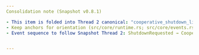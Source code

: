 ```yaml
---
Consolidation note (Snapshot v0.8.1)

- This item is folded into Thread 2 canonical: "cooperative_shutdown_lifecycle.md".
- Keep anchors for orientation (src/core/runtime.rs; src/core/events.rs; src/core/options.rs; src/app/down.rs), but defer event naming and acceptance to the canonical TODO.
- Event sequence to follow Snapshot Thread 2: ShutdownRequested → CooperativeAttempted(method: ACPI|QMP|Agent) → CooperativeSucceeded | CooperativeTimedOut → Escalation(SIGTERM)? → Escalation(SIGKILL)? → ShutdownComplete(outcome: Graceful|Forced).


---
```


